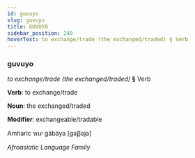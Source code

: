 ```yaml
---
id: guvuyo
slug: guvuyo
title: GUVUYO
sidebar_position: 240
hoverText: to exchange/trade (the exchanged/traded) § Verb
---
```


### guvuyo

*to exchange/trade (the exchanged/traded)* **§** Verb

**Verb**: to exchange/trade

**Noun**: the exchanged/traded

**Modifier**: exchangeable/tradable

Amharic ገበያ gäbäya [gəβ̞əja]

*Afroasiatic Language Family*